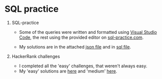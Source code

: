
# SQL practice

1. SQL-practice
    - Some of the queries were written and formatted
    using [Visual Studio Code](https://code.visualstudio.com),
    the rest using the provided editor on
    [sql-practice.com](https://sql-practice.com).

    - My solutions are in the attached [json file](/Sql-practice/savefile_sql-practice.com.json) and in [sql file](/Sql-practice/query.sql).

2. HackerRank challenges
    - I completed all the 'easy' challenges, that weren't always easy.
    - My 'easy' solutions are [here](/HackerRank/SQL_basic_easy.sql) and 'medium' [here](/HackerRank/SQL_intermediate_medium.sql).